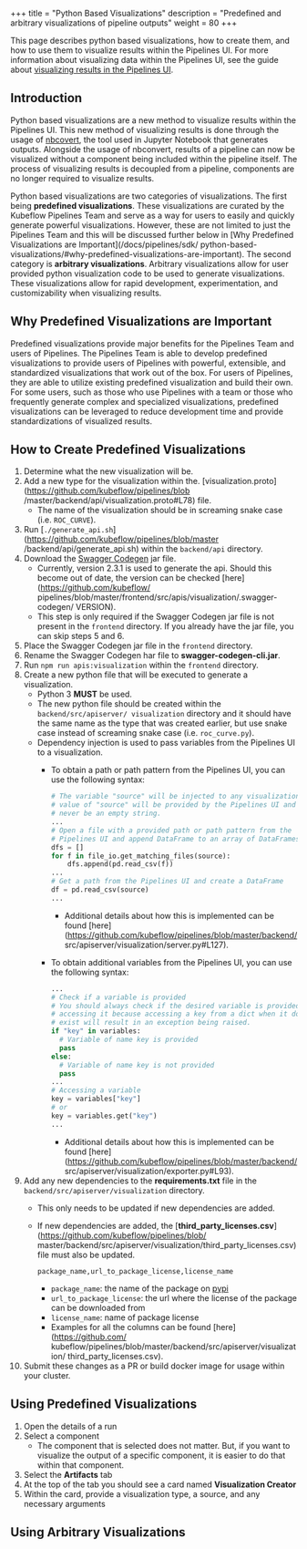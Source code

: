 +++
title = "Python Based Visualizations"
description = "Predefined and arbitrary visualizations of pipeline outputs"
weight = 80
+++

This page describes python based visualizations, how to create them, and how to
use them to visualize results within the Pipelines UI. For more information
about visualizing data within the Pipelines UI, see the guide about
[visualizing results in the Pipelines UI](/docs/pipelines/sdk/output-viewer).

## Introduction

Python based visualizations are a new method to visualize results within the
Pipelines UI. This new method of visualizing results is done through the usage
of [nbcovert](https://github.com/jupyter/nbconvert), the tool used in Jupyter
Notebook that generates outputs. Alongside the usage of nbconvert, results of a
pipeline can now be visualized without a component being included within the
pipeline itself. The process of visualizing results is decoupled from a
pipeline, components are no longer required to visualize results.

Python based visualizations are two categories of visualizations. The first
being **predefined visualizations**. These visualizations are curated by the
Kubeflow Pipelines Team and serve as a way for users to easily and quickly
generate powerful visualizations. However, these are not limited to just the
Pipelines Team and this will be discussed further below in
[Why Predefined Visualizations are Important](/docs/pipelines/sdk/
python-based-visualizations/#why-predefined-visualizations-are-important).
The second category is **arbitrary visualizations**. Arbitrary visualizations
allow for user provided python visualization code to be used to generate
visualizations. These visualizations allow for rapid development,
experimentation, and customizability when visualizing results.

## Why Predefined Visualizations are Important

Predefined visualizations provide major benefits for the Pipelines Team and
users of Pipelines. The Pipelines Team is able to develop predefined
visualizations to provide users of Pipelines with powerful, extensible, and
standardized visualizations that work out of the box. For users of Pipelines,
they are able to utilize existing predefined visualization and build their own.
For some users, such as those who use Pipelines with a team or those who
frequently generate complex and specialized visualizations, predefined
visualizations can be leveraged to reduce development time and provide
standardizations of visualized results.

## How to Create Predefined Visualizations

1. Determine what the new visualization will be.
2. Add a new type for the visualization within the.
[visualization.proto](https://github.com/kubeflow/pipelines/blob
/master/backend/api/visualization.proto#L78) file.
    * The name of the visualization should be in screaming snake case
    (i.e. `ROC_CURVE`).
3. Run [`./generate_api.sh`](https://github.com/kubeflow/pipelines/blob/master
/backend/api/generate_api.sh) within the `backend/api` directory.
4. Download the [Swagger Codegen](https://swagger.io/tools/swagger-codegen/)
jar file.
    * Currently, version 2.3.1 is used to generate the api. Should this become
    out of date, the version can be checked [here](https://github.com/kubeflow/
    pipelines/blob/master/frontend/src/apis/visualization/.swagger-codegen/
    VERSION).
    * This step is only required if the Swagger Codegen jar file is not present
    in the `frontend` directory. If you already have the jar file, you can skip
    steps 5 and 6.
5. Place the Swagger Codegen jar file in the `frontend` directory.
6. Rename the Swagger Codegen har file to **swagger-codegen-cli.jar**.
7. Run `npm run apis:visualization` within the `frontend` directory.
8. Create a new python file that will be executed to generate a visualization.
    * Python 3 **MUST** be used.
    * The new python file should be created within the `backend/src/apiserver/
    visualization` directory and it should have the same name as the type
    that was created earlier, but use snake case instead of screaming snake case
    (i.e. `roc_curve.py`).
    * Dependency injection is used to pass variables from the Pipelines UI to
    a visualization.
        * To obtain a path or path pattern from the Pipelines UI, you can use
        the following syntax:

            ```python
            # The variable "source" will be injected to any visualization. The
            # value of "source" will be provided by the Pipelines UI and will
            # never be an empty string.
            ...
            # Open a file with a provided path or path pattern from the
            # Pipelines UI and append DataFrame to an array of DataFrames
            dfs = []
            for f in file_io.get_matching_files(source):
                dfs.append(pd.read_csv(f))
            ...
            # Get a path from the Pipelines UI and create a DataFrame
            df = pd.read_csv(source)
            ...
            ```
            * Additional details about how this is implemented can be found
            [here](https://github.com/kubeflow/pipelines/blob/master/backend/
            src/apiserver/visualization/server.py#L127).
        * To obtain additional variables from the Pipelines UI, you can use
        the following syntax:

            ```python
            ...
            # Check if a variable is provided
            # You should always check if the desired variable is provided before
            # accessing it because accessing a key from a dict when it does not
            # exist will result in an exception being raised.
            if "key" in variables:
              # Variable of name key is provided
              pass
            else:
              # Variable of name key is not provided
              pass
            ...
            # Accessing a variable
            key = variables["key"]
            # or
            key = variables.get("key")
            ...
            ```
            * Additional details about how this is implemented can be found
            [here](https://github.com/kubeflow/pipelines/blob/master/backend/
            src/apiserver/visualization/exporter.py#L93).
9. Add any new dependencies to the **requirements.txt** file in the
`backend/src/apiserver/visualization` directory.
    * This only needs to be updated if new dependencies are added.
    * If new dependencies are added, the
    [**third_party_licenses.csv**](https://github.com/kubeflow/pipelines/blob/
    master/backend/src/apiserver/visualization/third_party_licenses.csv) file
    must also be updated.
        
        ```csv
        package_name,url_to_package_license,license_name
        ```
        * `package_name`: the name of the package on [pypi](https://pypi.org/)
        * `url_to_package_license`: the url where the license of the package can
        be downloaded from
        * `license_name`: name of package license
        * Examples for all the columns can be found [here](https://github.com/
        kubeflow/pipelines/blob/master/backend/src/apiserver/visualization/
        third_party_licenses.csv).
10. Submit these changes as a PR or build docker image for usage within your
cluster.

## Using Predefined Visualizations

1. Open the details of a run
2. Select a component
    * The component that is selected does not matter. But, if you want to
    visualize the output of a specific component, it is easier to do that within
    that component.
3. Select the **Artifacts** tab
4. At the top of the tab you should see a card named **Visualization Creator**
5. Within the card, provide a visualization type, a source, and any necessary
arguments

## Using Arbitrary Visualizations